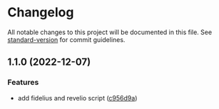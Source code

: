 # Changelog

All notable changes to this project will be documented in this file. See [standard-version](https://github.com/conventional-changelog/standard-version) for commit guidelines.

## 1.1.0 (2022-12-07)


### Features

* add fidelius and revelio script ([c956d9a](https://github.com/jparadasb/charms/commit/c956d9a587b04d338c1f7f7b309645354ec69737))
